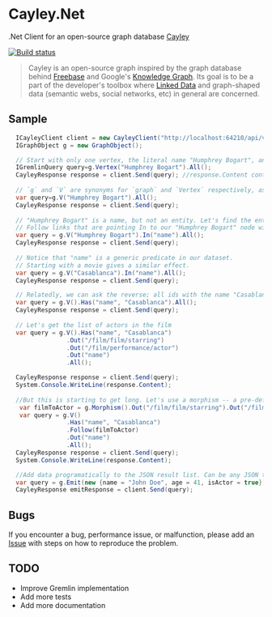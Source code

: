 Cayley.Net
==========

.Net Client for an open-source graph database [Cayley](https://github.com/google/cayley)

[![Build status](https://ci.appveyor.com/api/projects/status/d4oynp026b2bnsya?svg=true)](https://ci.appveyor.com/project/ziyasal/cayley-net)

> Cayley is an open-source graph inspired by the graph database behind [Freebase](http://freebase.com/) and Google's [Knowledge Graph](http://www.google.com/insidesearch/features/search/knowledge.html). Its goal is to be a part of the developer's toolbox where [Linked Data](http://linkeddata.org/) and graph-shaped data (semantic webs, social networks, etc) in general are concerned.

## Sample

```csharp
  ICayleyClient client = new CayleyClient("http://localhost:64210/api/v1/query/gremlin");
  IGraphObject g = new GraphObject();

  // Start with only one vertex, the literal name "Humphrey Bogart", and retreive all of them.
  IGremlinQuery query=g.Vertex("Humphrey Bogart").All();
  CayleyResponse response = client.Send(query); //response.Content contains raw JSON data
  
  // `g` and `V` are synonyms for `graph` and `Vertex` respectively, as they are quite common.
  var query=g.V("Humphrey Bogart").All();
  CayleyResponse response = client.Send(query);
  
  // "Humphrey Bogart" is a name, but not an entity. Let's find the entities with this name in our dataset.
  // Follow links that are pointing In to our "Humphrey Bogart" node with the predicate "name".
  var query = g.V("Humphrey Bogart").In("name").All();
  CayleyResponse response = client.Send(query);
  
  // Notice that "name" is a generic predicate in our dataset. 
  // Starting with a movie gives a similar effect.
  var query = g.V("Casablanca").In("name").All();
  CayleyResponse response = client.Send(query);

  // Relatedly, we can ask the reverse; all ids with the name "Casablanca"
  var query = g.V().Has("name", "Casablanca").All();
  CayleyResponse response = client.Send(query);
  
  // Let's get the list of actors in the film
  var query = g.V().Has("name", "Casablanca")
                .Out("/film/film/starring")
                .Out("/film/performance/actor")
                .Out("name")
                .All();

  CayleyResponse response = client.Send(query);
  System.Console.WriteLine(response.Content);
  
  //But this is starting to get long. Let's use a morphism -- a pre-defined path stored in a variable -- as our linkage
   var filmToActor = g.Morphism().Out("/film/film/starring").Out("/film/performance/actor");
   var query = g.V()
                .Has("name", "Casablanca")
                .Follow(filmToActor)
                .Out("name")
                .All();
  CayleyResponse response = client.Send(query);
  System.Console.WriteLine(response.Content);

  //Add data programatically to the JSON result list. Can be any JSON type.
  var query = g.Emit(new {name = "John Doe", age = 41, isActor = true});
  CayleyResponse emitResponse = client.Send(query);
```


## Bugs
If you encounter a bug, performance issue, or malfunction, please add an [Issue](https://github.com/ziyasal/Cayley.Net/issues) with steps on how to reproduce the problem.


## TODO
- Improve Gremlin implementation
- Add more tests
- Add more documentation

